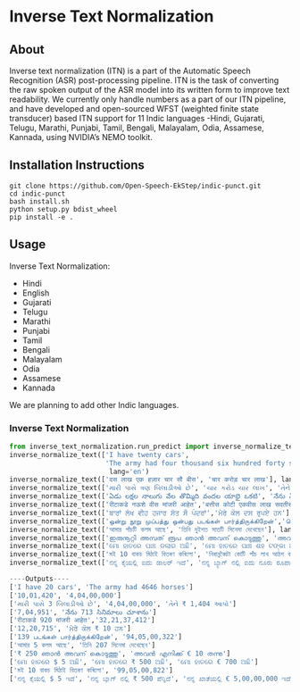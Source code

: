 # Inverse Text Normalization

## About
<p>Inverse text normalization (ITN) is a part of the Automatic Speech Recognition (ASR) post-processing pipeline. ITN is the task of converting the raw spoken output of the ASR model into its written form to improve text readability. We currently only handle numbers as a part of our ITN pipeline, and have developed and open-sourced WFST (weighted finite state transducer) based ITN support for 11 Indic languages -Hindi, Gujarati, Telugu, Marathi, Punjabi, Tamil, Bengali, Malayalam, Odia, Assamese, Kannada, using NVIDIA’s NEMO toolkit. </p>

## Installation Instructions 

```buildoutcfg
git clone https://github.com/Open-Speech-EkStep/indic-punct.git
cd indic-punct
bash install.sh
python setup.py bdist_wheel
pip install -e .
```

## Usage

Inverse Text Normalization:
  - Hindi
  - English
  - Gujarati
  - Telugu
  - Marathi
  - Punjabi
  - Tamil
  - Bengali
  - Malayalam
  - Odia
  - Assamese
  - Kannada

We are planning to add other Indic languages. 

### Inverse Text Normalization
```python
from inverse_text_normalization.run_predict import inverse_normalize_text
inverse_normalize_text(['I have twenty cars',
                        'The army had four thousand six hundred forty six horses'],
                         lang='en')
inverse_normalize_text(['दस लाख एक हज़ार चार सौ बीस', 'चार करोड़ चार लाख'], lang='hi')
inverse_normalize_text(['મારી પાસે ત્રણ બિલાડીઓ છે', 'ચાર કરોડ ચાર લાખ', 'તેને એક હજાર ચારસો ચાર રૂપિયા આપો'], lang='gu')
inverse_normalize_text(['ఏడు లక్షల నాలుగు వేల తొమ్మిది వందల యాభై ఒకటి', 'నేను ఏడు వందల పదమూడు సినిమాలు చూశాను'], lang='te')
inverse_normalize_text(['रीटाकडे नऊशे वीस मांजरी आहेत','बत्तीस कोटी एकवीस लाख सदतीस हजार चारशे बारा'], lang='mr')
inverse_normalize_text(['ਬਾਰਾਂ ਲੱਖ ਵੀਹ ਹਜਾਰ ਸੱਤ ਸੌ ਪੰਦਰਾਂ','ਮੇਰੇ ਕੋਲ ਦਸ ਰੁਪਏ ਹਨ'], lang='pa')
inverse_normalize_text(['ஒன்று நூறு முப்பத்து ஒன்பது படங்கள் பார்த்திருக்கிறேன்','தொண்ணூற்றிநான்கு கோடி ஐந்து இலட்சம் முந்நூறு இருபத்து இரண்டு'], lang='ta')
inverse_normalize_text(['আমার পাঁচটি কলম আছে', 'তিনি দুইশত সাতটি সিনেমা দেখেছেন'], lang='bn')
inverse_normalize_text(['ഇരുനൂറ്റി അമ്പത് രൂപ ഞാൻ അവന് കൊടുത്തു', 'അവൻ എനിക്ക് പത്ത് യൂറോ തന്നു'], lang='ml')
inverse_normalize_text(['ମୋ ହାତରେ ପାଞ୍ଚ ଡଲାର ଅଛି', 'ମୋ ହାତରେ ପାଞ୍ଚ ଶହ ଟଙ୍କା ଅଛି', 'ମୋ ହାତରେ ସାତ ଶହ ୟୁରୋ ଅଛି'], lang='or')
inverse_normalize_text(['মই 10 বাকচ মিঠাই বিতৰণ কৰিলো', 'নিৰান্নব্বৈটা কোটি পাঁচ লাখ আঠশ বাইছ'], lang='as')
inverse_normalize_text(['ನನ್ನ ಕೈಯಲ್ಲಿ ಐದು ಡಾಲರ್ ಇದೆ', 'ನನ್ನ ಬ್ಯಾಗ್ ನಲ್ಲಿ ಐದು ನೂರು ರೂಪಾಯಿ ಪೆನ್ನಿದೆ', 'ನನ್ನ ಖಾತೆಯಲ್ಲಿ ಐದು ಕೋಟಿ ಯೂರೋ ಇದೆ'], lang='kn')

----Outputs----
['I have 20 cars', 'The army had 4646 horses']
['10,01,420', '4,04,00,000']    
['મારી પાસે 3 બિલાડીઓ છે', '4,04,00,000', 'તેને ₹ 1,404 આપો']
['7,04,951', 'నేను 713 సినిమాలు చూశాను']
['रीटाकडे 920 मांजरी आहेत','32,21,37,412']
['12,20,715', 'ਮੇਰੇ ਕੋਲ ₹ 10 ਹਨ']
['139 படங்கள் பார்த்திருக்கிறேன்', '94,05,00,322']
['আমার 5 কলম আছে', 'তিনি 207 সিনেমা দেখেছেন']
['₹ 250 ഞാൻ അവന് കൊടുത്തു', 'അവൻ എനിക്ക് € 10 തന്നു']
['ମୋ ହାତରେ $ 5 ଅଛି', 'ମୋ ହାତରେ ₹ 500 ଅଛି', 'ମୋ ହାତରେ € 700 ଅଛି']
['মই 10 বাকচ মিঠাই বিতৰণ কৰিলো', '99,05,00,822']
['ನನ್ನ ಕೈಯಲ್ಲಿ $ 5 ಇದೆ', 'ನನ್ನ ಬ್ಯಾಗ್ ನಲ್ಲಿ ₹ 500 ಪೆನ್ನಿದೆ', 'ನನ್ನ ಖಾತೆಯಲ್ಲಿ € 5,00,00,000 ಇದೆ']
```
